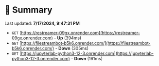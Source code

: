 # 📖 Summary
Last updated: **7/17/2024, 9:47:31 PM**

- `GET` [https://restreamer-09gx.onrender.com](https://restreamer-09gx.onrender.com) - **Up** (394ms)
- `GET` [https://filestreambot-b5k6.onrender.com/](https://filestreambot-b5k6.onrender.com/) - **Down** (305ms)
- `GET` [https://jupyterlab-python3-12-3.onrender.com](https://jupyterlab-python3-12-3.onrender.com) - **Down** (161ms)
